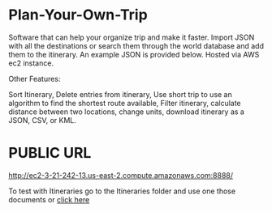 # Plan-Your-Own-Trip

Software that can help your organize trip and make it faster. Import JSON with all the destinations or search them through the world database and add them to the itinerary. An example JSON is provided below. Hosted via AWS ec2 instance.

Other Features:

Sort Itinerary, Delete entries from itinerary, Use short trip to use an algorithm to find the shortest route available, Filter itinerary, calculate distance between two locations, change units, download itinerary as a JSON, CSV, or KML. 


# PUBLIC URL
http://ec2-3-21-242-13.us-east-2.compute.amazonaws.com:8888/

To test with Itineraries go to the Itineraries folder and use one those documents or [click here](https://github.com/papaJCL/React/blob/master/JSON%20examples/coloradobrews.json "JSON example 1")
